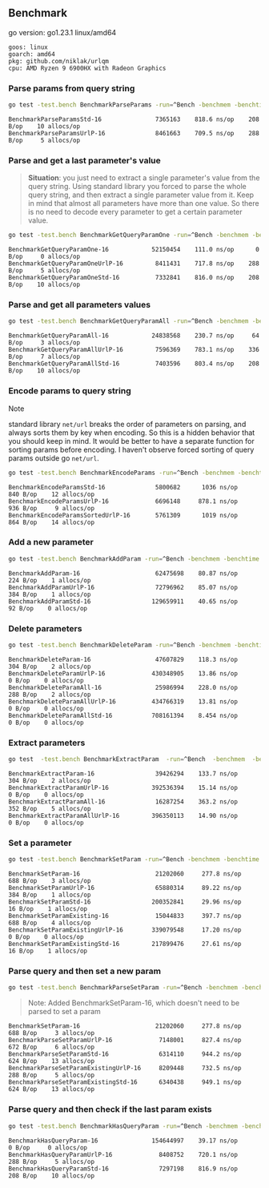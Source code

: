 ## Benchmark

go version: go1.23.1 linux/amd64

```
goos: linux
goarch: amd64
pkg: github.com/niklak/urlqm
cpu: AMD Ryzen 9 6900HX with Radeon Graphics
```

### Parse params from query string

```bash
go test -test.bench BenchmarkParseParams -run=^Bench -benchmem -benchtime 5s ./test
```

```
BenchmarkParseParamsStd-16               7365163    818.6 ns/op    208 B/op    10 allocs/op
BenchmarkParseParamsUrlP-16              8461663    709.5 ns/op    288 B/op     5 allocs/op
```

### Parse and get a last parameter's value
> **Situation**: you just need to extract a single parameter's value from the query string.
> Using standard library you forced to parse the whole query string, and then extract a single parameter value from it.
Keep in mind that almost all parameters have more than one value. 
So there is no need to decode every parameter to get a certain parameter value.

```bash
go test -test.bench BenchmarkGetQueryParamOne -run=^Bench -benchmem -benchtime 5s ./test
```

```
BenchmarkGetQueryParamOne-16            52150454    111.0 ns/op      0 B/op     0 allocs/op
BenchmarkGetQueryParamOneUrlP-16         8411431    717.8 ns/op    288 B/op     5 allocs/op
BenchmarkGetQueryParamOneStd-16          7332841    816.0 ns/op    208 B/op    10 allocs/op
```

### Parse and get all parameters values

```bash
go test -test.bench BenchmarkGetQueryParamAll -run=^Bench -benchmem -benchtime 5s ./test
```

```
BenchmarkGetQueryParamAll-16            24838568    230.7 ns/op     64 B/op     3 allocs/op
BenchmarkGetQueryParamAllUrlP-16         7596369    783.1 ns/op    336 B/op     7 allocs/op
BenchmarkGetQueryParamAllStd-16          7403596    803.4 ns/op    208 B/op    10 allocs/op
```

### Encode params to query string

> [!NOTE]
> standard library `net/url` breaks the order of parameters on parsing, and always sorts them by key when encoding.
> So this is a hidden behavior that you should keep in mind.
> It would be better to have a separate function for sorting params before encoding. I haven't observe forced sorting of query params outside go `net/url`.

```bash
go test -test.bench BenchmarkEncodeParams -run=^Bench -benchmem -benchtime 5s ./test
```

```
BenchmarkEncodeParamsStd-16              5800682      1036 ns/op    840 B/op    12 allocs/op
BenchmarkEncodeParamsUrlP-16             6696148     878.1 ns/op    936 B/op     9 allocs/op
BenchmarkEncodeParamsSortedUrlP-16       5761309      1019 ns/op    864 B/op    14 allocs/op
```

### Add a new parameter

```bash
go test -test.bench BenchmarkAddParam -run=^Bench -benchmem -benchtime 5s ./test
```

```
BenchmarkAddParam-16                     62475698    80.87 ns/op    224 B/op    1 allocs/op
BenchmarkAddParamUrlP-16                 72796962    85.07 ns/op    384 B/op    1 allocs/op
BenchmarkAddParamStd-16                 129659911    40.65 ns/op     92 B/op    0 allocs/op
```

### Delete parameters

```bash
go test -test.bench BenchmarkDeleteParam -run=^Bench -benchmem -benchtime 5s ./test
```

```
BenchmarkDeleteParam-16                  47607829    118.3 ns/op    304 B/op    2 allocs/op
BenchmarkDeleteParamUrlP-16             430348905    13.86 ns/op      0 B/op    0 allocs/op
BenchmarkDeleteParamAll-16               25986994    228.0 ns/op    288 B/op    2 allocs/op
BenchmarkDeleteParamAllUrlP-16          434766319    13.81 ns/op      0 B/op    0 allocs/op
BenchmarkDeleteParamAllStd-16           708161394    8.454 ns/op      0 B/op    0 allocs/op
```


### Extract parameters

```bash
go test  -test.bench BenchmarkExtractParam  -run=^Bench  -benchmem  -benchtime 5s  ./test
```

```
BenchmarkExtractParam-16                 39426294    133.7 ns/op    304 B/op    2 allocs/op
BenchmarkExtractParamUrlP-16            392536394    15.14 ns/op      0 B/op    0 allocs/op
BenchmarkExtractParamAll-16              16287254    363.2 ns/op    352 B/op    5 allocs/op
BenchmarkExtractParamAllUrlP-16         396350113    14.90 ns/op      0 B/op    0 allocs/op
```

### Set a parameter

```bash
go test -test.bench BenchmarkSetParam -run=^Bench -benchmem -benchtime 5s ./test
```

```
BenchmarkSetParam-16                     21202060     277.8 ns/op    688 B/op    3 allocs/op
BenchmarkSetParamUrlP-16                 65880314     89.22 ns/op    384 B/op    1 allocs/op
BenchmarkSetParamStd-16                 200352841     29.96 ns/op     16 B/op    1 allocs/op
BenchmarkSetParamExisting-16             15044833     397.7 ns/op    688 B/op    4 allocs/op
BenchmarkSetParamExistingUrlP-16        339079548     17.20 ns/op      0 B/op    0 allocs/op
BenchmarkSetParamExistingStd-16         217899476     27.61 ns/op     16 B/op    1 allocs/op
```

### Parse query and then set a new param

```bash
go test -test.bench BenchmarkParseSetParam -run=^Bench -benchmem -benchtime 5s ./test
```
> Note: Added BenchmarkSetParam-16, which doesn't need to be parsed to set a param

```
BenchmarkSetParam-16                     21202060     277.8 ns/op    688 B/op     3 allocs/op
BenchmarkParseSetParamUrlP-16             7148001     827.4 ns/op    672 B/op     6 allocs/op
BenchmarkParseSetParamStd-16              6314110     944.2 ns/op    624 B/op    13 allocs/op
BenchmarkParseSetParamExistingUrlP-16     8209448     732.5 ns/op    288 B/op     5 allocs/op
BenchmarkParseSetParamExistingStd-16      6340438     949.1 ns/op    624 B/op    13 allocs/op
```

### Parse query and then check if the last param exists


```bash
go test -test.bench BenchmarkHasQueryParam -run=^Bench -benchmem -benchtime 5s ./test
```

```
BenchmarkHasQueryParam-16               154644997    39.17 ns/op      0 B/op     0 allocs/op
BenchmarkHasQueryParamUrlP-16             8408752    720.1 ns/op    288 B/op     5 allocs/op
BenchmarkHasQueryParamStd-16              7297198    816.9 ns/op    208 B/op    10 allocs/op
```